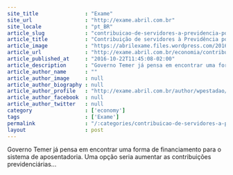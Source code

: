 ```yaml
---
site_title               : "Exame"
site_url                 : "http://exame.abril.com.br"
site_locale              : "pt_BR"
article_slug             : "contribuicao-de-servidores-a-previdencia-pode-subir"
article_title            : "Contribuição de servidores à Previdência pode subir"
article_image            : "https://abrilexame.files.wordpress.com/2016/10/size_960_16_9_20-05-2011ac13122.jpg?quality=70&strip=all&w=960"
article_url              : "http://exame.abril.com.br/economia/contribuicao-de-servidores-pode-subir/"
article_published_at     : "2016-10-22T11:45:08-02:00"
article_description      : "Governo Temer já pensa em encontrar uma forma de financiamento para o sistema de aposentadoria. Uma opção seria aumentar as contribuições previdenciárias..."
article_author_name      : ""
article_author_image     : null
article_author_biography : null
article_author_profile   : "http://exame.abril.com.br/author/wpestadao/"
article_author_facebook  : null
article_author_twitter   : null
category                 : ['economy']
tags                     : ['Exame']
permalink                : "/:categories/contribuicao-de-servidores-a-previdencia-pode-subir/"
layout                   : post
---
```


Governo Temer já pensa em encontrar uma forma de financiamento para o sistema de aposentadoria. Uma opção seria aumentar as contribuições previdenciárias...
